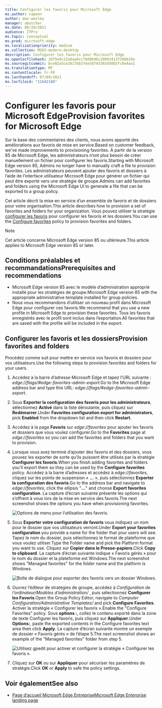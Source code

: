 ```yaml
---
title: Configurer les favoris pour Microsoft Edge
ms.author: capoon
author: dan-wesley
manager: abutcher
ms.date: 06/29/2021
audience: ITPro
ms.topic: conceptual
ms.prod: microsoft-edge
ms.localizationpriority: medium
ms.collection: M365-modern-desktop
description: Configurer les favoris pour Microsoft Edge
ms.openlocfilehash: 2d75e9c22a8aa9cc70d8b96c280934137396620a
ms.sourcegitcommit: bce02a5ce2617bb37ee5d743365d50b5fc8e4aa1
ms.translationtype: MT
ms.contentlocale: fr-FR
ms.lasthandoff: 07/09/2021
ms.locfileid: "11642180"
---
```

# <a name="provision-favorites-for-microsoft-edge"></a><span data-ttu-id="ffde0-103">Configurer les favoris pour Microsoft Edge</span><span class="sxs-lookup"><span data-stu-id="ffde0-103">Provision favorites for Microsoft Edge</span></span>

<span data-ttu-id="ffde0-104">Sur la base des commentaires des clients, nous avons apporté des améliorations aux favoris de mise en service.</span><span class="sxs-lookup"><span data-stu-id="ffde0-104">Based on customer feedback, we've made improvements to provisioning favorites.</span></span> <span data-ttu-id="ffde0-105">À partir de la version 85 de Microsoft Edge, les administrateurs n’ont plus besoin de créer manuellement un fichier pour configurer les favoris.</span><span class="sxs-lookup"><span data-stu-id="ffde0-105">Starting with Microsoft Edge version 85, Admins no longer have to manually craft a file to provision favorites.</span></span> <span data-ttu-id="ffde0-106">Les administrateurs peuvent ajouter des favoris et dossiers à l’aide de l’interface utilisateur Microsoft Edge pour générer un fichier qui peut être exporté vers une stratégie de groupe.</span><span class="sxs-lookup"><span data-stu-id="ffde0-106">Admins can add favorites and folders using the Microsoft Edge UI to generate a file that can be exported to a group policy.</span></span>

<span data-ttu-id="ffde0-107">Cet article décrit la mise en service d’un ensemble de favoris et de dossiers pour votre organisation.</span><span class="sxs-lookup"><span data-stu-id="ffde0-107">This article describes how to provision a set of favorites and folders for your organization.</span></span> <span data-ttu-id="ffde0-108">Vous pouvez utiliser la stratégie [configurer les favoris](//DeployEdge/microsoft-edge-policies#configure-favorites) pour configurer les favoris et les dossiers.</span><span class="sxs-lookup"><span data-stu-id="ffde0-108">You can use the [Configure favorites](//DeployEdge/microsoft-edge-policies#configure-favorites) policy to provision favorites and folders.</span></span>

> [!NOTE]
> <span data-ttu-id="ffde0-109">Cet article concerne Microsoft Edge version 85 ou ultérieure.</span><span class="sxs-lookup"><span data-stu-id="ffde0-109">This article applies to Microsoft Edge version 85 or later.</span></span>

## <a name="prerequisites-and-recommendations"></a><span data-ttu-id="ffde0-110">Conditions préalables et recommandations</span><span class="sxs-lookup"><span data-stu-id="ffde0-110">Prerequisites and recommendations</span></span>

- <span data-ttu-id="ffde0-111">Microsoft Edge version 85 avec le modèle d’administration approprié installé pour les stratégies de groupe.</span><span class="sxs-lookup"><span data-stu-id="ffde0-111">Microsoft Edge version 85 with the appropriate administrative template installed for group policies.</span></span>
- <span data-ttu-id="ffde0-112">Nous vous recommandons d’utiliser un nouveau profil dans Microsoft Edge pour configurer ces favoris.</span><span class="sxs-lookup"><span data-stu-id="ffde0-112">We recommend that you use a new profile in Microsoft Edge to provision these favorites.</span></span> <span data-ttu-id="ffde0-113">Tous les favoris enregistrés avec le profil sont inclus dans l’exportation.</span><span class="sxs-lookup"><span data-stu-id="ffde0-113">All favorites that are saved with the profile will be included in the export.</span></span>  

## <a name="provision-favorites-and-folders"></a><span data-ttu-id="ffde0-114">Configurer les favoris et les dossiers</span><span class="sxs-lookup"><span data-stu-id="ffde0-114">Provision favorites and folders</span></span>

<span data-ttu-id="ffde0-115">Procédez comme suit pour mettre en service vos favoris et dossiers pour vos utilisateurs.</span><span class="sxs-lookup"><span data-stu-id="ffde0-115">Use the following steps to provision favorites and folders for your users.</span></span>

1. <span data-ttu-id="ffde0-116">Accédez à la barre d’adresse Microsoft Edge et tapez l’URL suivante : *edge://flags/#edge-favorites-admin-export*.</span><span class="sxs-lookup"><span data-stu-id="ffde0-116">Go to the Microsoft Edge address bar and type this URL: *edge://flags/#edge-favorites-admin-export*.</span></span>
2. <span data-ttu-id="ffde0-117">Sous **Exporter la configuration des favoris pour les administrateurs**, sélectionnez **Activé** dans la liste déroulante, puis cliquez sur **Redémarrer**.</span><span class="sxs-lookup"><span data-stu-id="ffde0-117">Under **Favorites configuration export for administrators**, pick **Enabled** from the dropdown list and then click **Restart**.</span></span>

3. <span data-ttu-id="ffde0-118">Accédez à la page **Favoris** sur *edge://favorites* pour ajouter les favoris et dossiers que vous voulez configurer.</span><span class="sxs-lookup"><span data-stu-id="ffde0-118">Go to the **Favorites** page at *edge://favorites* so you can add the favorites and folders that you want to provision.</span></span>

<!--
4. On the **Favorites bar**, click **Add folder**. The folder structure of favorites that are set in the profile you're using will be reflected in the folder you provision for your users. The next screenshot shows "Managed favorites", the folder we'll use to provision favorites.

   ![Add a folder](media/edge-learnmore-provision-favorites/provision-favorites-add-folder.png)

   > [!TIP]
   > Add existing folders that contain favorites you want to provision for your users.

5. Select "Managed favorites" and then click **Add favorite**. The next screenshot shows the favorite we've added.

   ![Add a favorite](media/edge-learnmore-provision-favorites/provision-favorites-add-favorite.png)-->

4. <span data-ttu-id="ffde0-119">Lorsque vous avez terminé d’ajouter des favoris et des dossiers, vous pouvez les exporter de sorte qu’ils puissent être utilisés par la stratégie **Configurer les favoris**.</span><span class="sxs-lookup"><span data-stu-id="ffde0-119">When you finish adding favorites and folders you'll export them so they can be used by the **Configure favorites** policy.</span></span> <span data-ttu-id="ffde0-120">Accédez à la barre d’adresses et accédez à *edge://favorites*, cliquez sur les points de suspension « **...** », puis sélectionnez **Exporter la configuration des favoris**.</span><span class="sxs-lookup"><span data-stu-id="ffde0-120">Go to the address bar and navigate to *edge://favorites*, click the ellipsis "**…**" and choose **Export favorites configuration**.</span></span> <span data-ttu-id="ffde0-121">La capture d’écran suivante présente les options qui s’offrent à vous lors de la mise en service des favoris.</span><span class="sxs-lookup"><span data-stu-id="ffde0-121">The next screenshot shows the options you have when provisioning favorites.</span></span>

   ![Options de menu pour l’utilisation des favoris.](media/edge-learnmore-provision-favorites/provision-favorites-menu-options.png)

5. <span data-ttu-id="ffde0-123">Sous **Exporter votre configuration de favoris** vous indiquez un nom pour le dossier que vos utilisateurs verront.</span><span class="sxs-lookup"><span data-stu-id="ffde0-123">Under **Export your favorites configuration** you provide a name for the folder that your users will see.</span></span> <span data-ttu-id="ffde0-124">Tapez le nom du dossier, puis sélectionnez le format de plateforme que vous voulez utiliser.</span><span class="sxs-lookup"><span data-stu-id="ffde0-124">Type the Folder name and pick the Platform format you want to use.</span></span> <span data-ttu-id="ffde0-125">Cliquez sur **Copier dans le Presse-papiers**.</span><span class="sxs-lookup"><span data-stu-id="ffde0-125">Click **Copy to clipboard**.</span></span> <span data-ttu-id="ffde0-126">La capture d’écran suivante indique « Favoris gérés » pour le nom du dossier et la plateforme est Windows.</span><span class="sxs-lookup"><span data-stu-id="ffde0-126">The next screenshot shows "Managed favorites" for the folder name and the platform is Windows.</span></span>

   ![Boîte de dialogue pour exporter des favoris vers un dossier Windows.](media/edge-learnmore-provision-favorites/provision-favorites-export.png)

6. <span data-ttu-id="ffde0-128">Ouvrez l’éditeur de stratégies de groupe, accédez à *Configuration de l’ordinateur/Modèles d’administration/* , puis sélectionnez **Configurer les Favoris**.</span><span class="sxs-lookup"><span data-stu-id="ffde0-128">Open the Group Policy Editor, navigate to *Computer Configuration/Administrative Templates/* and pick **Configure Favorites**.</span></span> <span data-ttu-id="ffde0-129">Activer la stratégie « Configurer les favoris ».</span><span class="sxs-lookup"><span data-stu-id="ffde0-129">Enable the "Configure Favorites" policy.</span></span> <span data-ttu-id="ffde0-130">Sous **options :**, collez le contenu exporté dans la zone de texte Configurer les favoris, puis cliquez sur **Appliquer**.</span><span class="sxs-lookup"><span data-stu-id="ffde0-130">Under **Options:**, paste the exported contents in the Configure favorites text area then click **Apply**.</span></span> <span data-ttu-id="ffde0-131">La capture d’écran suivante montre un exemple de dossier « Favoris gérés » de l’étape 5.</span><span class="sxs-lookup"><span data-stu-id="ffde0-131">The next screenshot shows an example of the "Managed favorites" folder from step 5.</span></span>

   ![Utilisez gpedit pour activer et configurer la stratégie « Configurer les favoris ».](media/edge-learnmore-provision-favorites/provision-favorites-gpedit.png)

7. <span data-ttu-id="ffde0-133">Cliquez sur **OK** ou sur **Appliquer** pour sécuriser les paramètres de stratégie.</span><span class="sxs-lookup"><span data-stu-id="ffde0-133">Click **OK** or **Apply** to safe the policy settings.</span></span>

## <a name="see-also"></a><span data-ttu-id="ffde0-134">Voir également</span><span class="sxs-lookup"><span data-stu-id="ffde0-134">See also</span></span>

- [<span data-ttu-id="ffde0-135">Page d’accueil Microsoft Edge Entreprise</span><span class="sxs-lookup"><span data-stu-id="ffde0-135">Microsoft Edge Enterprise landing page</span></span>](https://aka.ms/EdgeEnterprise)